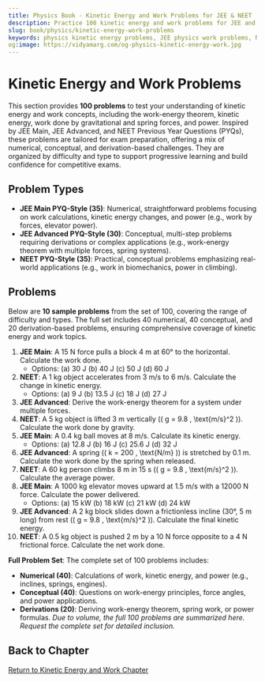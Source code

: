 ```yaml
---
title: Physics Book - Kinetic Energy and Work Problems for JEE & NEET
description: Practice 100 kinetic energy and work problems for JEE and NEET, inspired by JEE Main, JEE Advanced, and NEET PYQs, covering work-energy theorem, gravitational and spring forces, and power.
slug: book/physics/kinetic-energy-work-problems
keywords: physics kinetic energy problems, JEE physics work problems, NEET physics power problems, work-energy theorem physics
og:image: https://vidyamarg.com/og-physics-kinetic-energy-work.jpg
---
```


# Kinetic Energy and Work Problems

This section provides **100 problems** to test your understanding of kinetic energy and work concepts, including the work-energy theorem, kinetic energy, work done by gravitational and spring forces, and power. Inspired by JEE Main, JEE Advanced, and NEET Previous Year Questions (PYQs), these problems are tailored for exam preparation, offering a mix of numerical, conceptual, and derivation-based challenges. They are organized by difficulty and type to support progressive learning and build confidence for competitive exams.

## Problem Types
- **JEE Main PYQ-Style (35)**: Numerical, straightforward problems focusing on work calculations, kinetic energy changes, and power (e.g., work by forces, elevator power).
- **JEE Advanced PYQ-Style (30)**: Conceptual, multi-step problems requiring derivations or complex applications (e.g., work-energy theorem with multiple forces, spring systems).
- **NEET PYQ-Style (35)**: Practical, conceptual problems emphasizing real-world applications (e.g., work in biomechanics, power in climbing).

## Problems
Below are **10 sample problems** from the set of 100, covering the range of difficulty and types. The full set includes 40 numerical, 40 conceptual, and 20 derivation-based problems, ensuring comprehensive coverage of kinetic energy and work topics.

1. **JEE Main**: A 15 N force pulls a block 4 m at 60° to the horizontal. Calculate the work done.
   - Options: (a) 30 J (b) 40 J (c) 50 J (d) 60 J
2. **NEET**: A 1 kg object accelerates from 3 m/s to 6 m/s. Calculate the change in kinetic energy.
   - Options: (a) 9 J (b) 13.5 J (c) 18 J (d) 27 J
3. **JEE Advanced**: Derive the work-energy theorem for a system under multiple forces.
4. **NEET**: A 5 kg object is lifted 3 m vertically (\( g = 9.8 \, \text{m/s}^2 \)). Calculate the work done by gravity.
5. **JEE Main**: A 0.4 kg ball moves at 8 m/s. Calculate its kinetic energy.
   - Options: (a) 12.8 J (b) 16 J (c) 25.6 J (d) 32 J
6. **JEE Advanced**: A spring (\( k = 200 \, \text{N/m} \)) is stretched by 0.1 m. Calculate the work done by the spring when released.
7. **NEET**: A 60 kg person climbs 8 m in 15 s (\( g = 9.8 \, \text{m/s}^2 \)). Calculate the average power.
8. **JEE Main**: A 1000 kg elevator moves upward at 1.5 m/s with a 12000 N force. Calculate the power delivered.
   - Options: (a) 15 kW (b) 18 kW (c) 21 kW (d) 24 kW
9. **JEE Advanced**: A 2 kg block slides down a frictionless incline (30°, 5 m long) from rest (\( g = 9.8 \, \text{m/s}^2 \)). Calculate the final kinetic energy.
10. **NEET**: A 0.5 kg object is pushed 2 m by a 10 N force opposite to a 4 N frictional force. Calculate the net work done.

**Full Problem Set**: The complete set of 100 problems includes:
- **Numerical (40)**: Calculations of work, kinetic energy, and power (e.g., inclines, springs, engines).
- **Conceptual (40)**: Questions on work-energy principles, force angles, and power applications.
- **Derivations (20)**: Deriving work-energy theorem, spring work, or power formulas.
*Due to volume, the full 100 problems are summarized here. Request the complete set for detailed inclusion.*

<!-- ## Solutions
Find detailed solutions to all 100 problems, with step-by-step explanations and JEE/NEET strategies.

[View Solutions](/books/physics/kinetic-energy-work/solutions) -->

## Back to Chapter
[Return to Kinetic Energy and Work Chapter](./index.md)